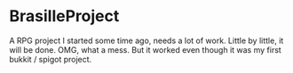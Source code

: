 # BrasilleProject
A RPG project I started some time ago, needs a lot of work. Little by little, it will be done.
OMG, what a mess. But it worked even though it was my first bukkit / spigot project.
